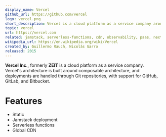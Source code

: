 ```yaml
---
display_name: Vercel
github_url: https://github.com/vercel
logo: vercel.png
short_description: Vercel is a cloud platform as a service company around composable architecture.
topic: vercel
url: https://vercel.com
related: jamstack, serverless-functions, cdn, observability, paas, nextjs
wikipedia_url: https://en.wikipedia.org/wiki/Vercel
created_by: Guillermo Rauch, Nicolás Garro
released: 2015
---
```

**Vercel Inc.**, formerly **ZEIT** is a cloud platform as a service company. Vercel's architecture is built around composable architecture, and deployments are handled through Git repositories, with support for GitHub, GitLab, and Bitbucket.

# Features
* Static
* Jamstack deployment
* Serverless functions
* Global CDN
